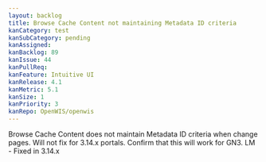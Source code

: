 ```yaml
---
layout: backlog
title: Browse Cache Content not maintaining Metadata ID criteria
kanCategory: test
kanSubCategory: pending
kanAssigned:
kanBacklog: 89
kanIssue: 44
kanPullReq:
kanFeature: Intuitive UI
kanRelease: 4.1
kanMetric: 5.1
kanSize: 1
kanPriority: 3
kanRepo: OpenWIS/openwis
---
```

Browse Cache Content does not maintain Metadata ID criteria when change pages. Will not fix for 3.14.x portals. Confirm that this will work for GN3. LM - Fixed in 3.14.x
